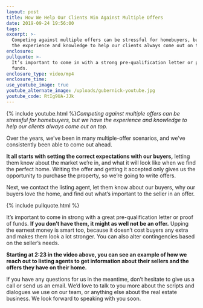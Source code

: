 ```yaml
---
layout: post
title: How We Help Our Clients Win Against Multiple Offers
date: 2019-09-24 19:56:00
tags:
excerpt: >-
  Competing against multiple offers can be stressful for homebuyers, but we have
  the experience and knowledge to help our clients always come out on top.
enclosure:
pullquote: >-
  It’s important to come in with a strong pre-qualification letter or proof of
  funds.
enclosure_type: video/mp4
enclosure_time:
use_youtube_image: true
youtube_alternate_image: /uploads/gubernick-youtube.jpg
youtube_code: RtIg9UA-JJk
---
```


{% include youtube.html %}*Competing against multiple offers can be stressful for homebuyers, but we have the experience and knowledge to help our clients always come out on top.*

Over the years, we’ve been in many multiple-offer scenarios, and we’ve consistently been able to come out ahead.

**It all starts with setting the correct expectations with our buyers,** letting them know about the market we’re in, and what it will look like when we find the perfect home. Writing the offer and getting it accepted only gives us the opportunity to purchase the property, so we’re going to write offers.

Next, we contact the listing agent, let them know about our buyers, why our buyers love the home, and find out what’s important to the seller in an offer.

{% include pullquote.html %}

It’s important to come in strong with a great pre-qualification letter or proof of funds. **If you don’t have them, it might as well not be an offer.** Upping the earnest money is smart too, because it doesn’t cost buyers any extra and makes them look a lot stronger. You can also alter contingencies based on the seller’s needs.&nbsp;

**Starting at 2:23 in the video above, you can see an example of how we reach out to listing agents to get information about their sellers and the offers they have on their home.**

If you have any questions for us in the meantime, don’t hesitate to give us a call or send us an email. We’d love to talk to you more about the scripts and dialogues we use on our team, or anything else about the real estate business. We look forward to speaking with you soon.